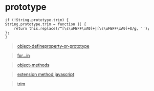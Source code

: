 
# prototype

    if (!String.prototype.trim) {
    String.prototype.trim = function () {
        return this.replace(/^[\s\uFEFF\xA0]+|[\s\uFEFF\xA0]+$/g, '');
    };
    }


> [object-defineproperty-or-prototype](https://stackoverflow.com/questions/38961414/object-defineproperty-or-prototype)

> [for...in](https://developer.mozilla.org/en-US/docs/Web/JavaScript/Reference/Statements/for...in)

> [object-methods](http://es6.ruanyifeng.com/?search=prototype&x=7&y=10#docs/object-methods)

> [extension method javascript](https://stackoverflow.com/questions/9354298/how-do-i-write-an-extension-method-in-javascript)

> [trim](https://developer.mozilla.org/en-US/docs/Web/JavaScript/Reference/Global_Objects/String/trim)